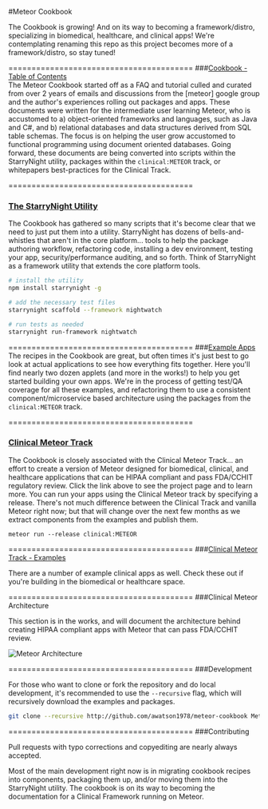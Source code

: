 #Meteor Cookbook  

The Cookbook is growing!  And on its way to becoming a framework/distro, specializing in biomedical, healthcare, and clinical apps!  We're contemplating renaming this repo as this project becomes more of a framework/distro, so stay tuned!  



========================================
###[Cookbook - Table of Contents](https://github.com/awatson1978/meteor-cookbook/blob/master/table-of-contents.md)   
The Meteor Cookbook started off as a FAQ and tutorial culled and curated from over 2 years of emails and discussions from the [meteor] google group and the author's experiences rolling out packages and apps.  These documents were written for the intermediate user learning Meteor, who is accustomed to a) object-oriented frameworks and languages, such as Java and C#, and b) relational databases and data structures derived from SQL table schemas.  The focus is on helping the user grow accustomed to functional programming using document oriented databases.  Going forward, these documents are being converted into scripts within the StarryNight utility, packages within the ``clinical:METEOR`` track, or whitepapers best-practices for the Clinical Track.

========================================
### [The StarryNight Utility](http://starrynight.meteor.com/)    

The Cookbook has gathered so many scripts that it's become clear that we need to just put them into a utility.  StarryNight has dozens of bells-and-whistles that aren't in the core platform... tools to help the package authoring workflow, refactoring code, installing a dev environment, testing your app, security/performance auditing, and so forth.  Think of StarryNight as a framework utility that extends the core platform tools.

````sh
# install the utility
npm install starrynight -g

# add the necessary test files
starrynight scaffold --framework nightwatch

# run tests as needed
starrynight run-framework nightwatch
````


========================================
###[Example Apps](https://github.com/awatson1978/meteor-cookbook/tree/master/examples)  
The recipes in the Cookbook are great, but often times it's just best to go look at actual applications to see how everything fits together.  Here you'll find nearly two dozen applets (and more in the works!) to help you get started building your own apps.  We're in the process of getting test/QA coverage for all these examples, and refactoring them to use a consistent component/microservice based architecture using the packages from the ``clinical:METEOR`` track.


========================================
### [Clinical Meteor Track](http://clinical.meteor.com/)    

The Cookbook is closely associated with the Clinical Meteor Track...  an effort to create a version of Meteor designed for biomedical, clinical, and healthcare applications that can be HIPAA compliant and pass FDA/CCHIT regulatory review.  Click the link above to see the project page and to learn more.  You can run your apps using the Clinical Meteor track by specifying a release.  There's not much difference between the Clinical Track and vanilla Meteor right now; but that will change over the next few months as we extract components from the examples and publish them.  

````
meteor run --release clinical:METEOR
````

========================================
###[Clinical Meteor Track - Examples](https://github.com/awatson1978/meteor-cookbook/tree/master/examples-clinical)   

There are a number of example clinical apps as well.  Check these out if you're building in the biomedical or healthcare space.  


========================================
###Clinical Meteor Architecture  

This section is in the works, and will document the architecture behind creating HIPAA compliant apps with Meteor that can pass FDA/CCHIT review.  

![Meteor Architecture](https://raw.githubusercontent.com/awatson1978/meteor-cookbook/master/images/Meteor%20Architecture%20-%20Dev%20to%20Prod.jpg)  



========================================
###Development  

For those who want to clone or fork the repository and do local development, it's recommended to use the ``--recursive`` flag, which will recursively download the examples and packages.  

````bash
git clone --recursive http://github.com/awatson1978/meteor-cookbook MeteorCookbook
````


========================================
###Contributing  

Pull requests with typo corrections and copyediting are nearly always accepted.  

Most of the main development right now is in migrating cookbook recipes into components, packaging them up, and/or moving them into the StarryNight utility.  The cookbook is on its way to becoming the documentation for a Clinical Framework running on Meteor.  
